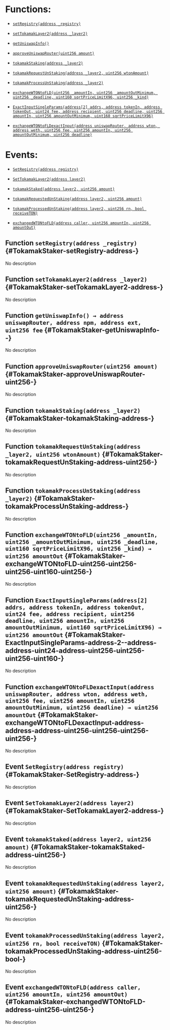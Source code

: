 # Functions:

- [`setRegistry(address _registry)`](#TokamakStaker-setRegistry-address-)

- [`setTokamakLayer2(address _layer2)`](#TokamakStaker-setTokamakLayer2-address-)

- [`getUniswapInfo()`](#TokamakStaker-getUniswapInfo--)

- [`approveUniswapRouter(uint256 amount)`](#TokamakStaker-approveUniswapRouter-uint256-)

- [`tokamakStaking(address _layer2)`](#TokamakStaker-tokamakStaking-address-)

- [`tokamakRequestUnStaking(address _layer2, uint256 wtonAmount)`](#TokamakStaker-tokamakRequestUnStaking-address-uint256-)

- [`tokamakProcessUnStaking(address _layer2)`](#TokamakStaker-tokamakProcessUnStaking-address-)

- [`exchangeWTONtoFLD(uint256 _amountIn, uint256 _amountOutMinimum, uint256 _deadline, uint160 sqrtPriceLimitX96, uint256 _kind)`](#TokamakStaker-exchangeWTONtoFLD-uint256-uint256-uint256-uint160-uint256-)

- [`ExactInputSingleParams(address[2] addrs, address tokenIn, address tokenOut, uint24 fee, address recipient, uint256 deadline, uint256 amountIn, uint256 amountOutMinimum, uint160 sqrtPriceLimitX96)`](#TokamakStaker-ExactInputSingleParams-address-2--address-address-uint24-address-uint256-uint256-uint256-uint160-)

- [`exchangeWTONtoFLDexactInput(address uniswapRouter, address wton, address weth, uint256 fee, uint256 amountIn, uint256 amountOutMinimum, uint256 deadline)`](#TokamakStaker-exchangeWTONtoFLDexactInput-address-address-address-uint256-uint256-uint256-uint256-)

# Events:

- [`SetRegistry(address registry)`](#TokamakStaker-SetRegistry-address-)

- [`SetTokamakLayer2(address layer2)`](#TokamakStaker-SetTokamakLayer2-address-)

- [`tokamakStaked(address layer2, uint256 amount)`](#TokamakStaker-tokamakStaked-address-uint256-)

- [`tokamakRequestedUnStaking(address layer2, uint256 amount)`](#TokamakStaker-tokamakRequestedUnStaking-address-uint256-)

- [`tokamakProcessedUnStaking(address layer2, uint256 rn, bool receiveTON)`](#TokamakStaker-tokamakProcessedUnStaking-address-uint256-bool-)

- [`exchangedWTONtoFLD(address caller, uint256 amountIn, uint256 amountOut)`](#TokamakStaker-exchangedWTONtoFLD-address-uint256-uint256-)

## Function `setRegistry(address _registry)` {#TokamakStaker-setRegistry-address-}

No description

## Function `setTokamakLayer2(address _layer2)` {#TokamakStaker-setTokamakLayer2-address-}

No description

## Function `getUniswapInfo() → address uniswapRouter, address npm, address ext, uint256 fee` {#TokamakStaker-getUniswapInfo--}

No description

## Function `approveUniswapRouter(uint256 amount)` {#TokamakStaker-approveUniswapRouter-uint256-}

No description

## Function `tokamakStaking(address _layer2)` {#TokamakStaker-tokamakStaking-address-}

No description

## Function `tokamakRequestUnStaking(address _layer2, uint256 wtonAmount)` {#TokamakStaker-tokamakRequestUnStaking-address-uint256-}

No description

## Function `tokamakProcessUnStaking(address _layer2)` {#TokamakStaker-tokamakProcessUnStaking-address-}

No description

## Function `exchangeWTONtoFLD(uint256 _amountIn, uint256 _amountOutMinimum, uint256 _deadline, uint160 sqrtPriceLimitX96, uint256 _kind) → uint256 amountOut` {#TokamakStaker-exchangeWTONtoFLD-uint256-uint256-uint256-uint160-uint256-}

No description

## Function `ExactInputSingleParams(address[2] addrs, address tokenIn, address tokenOut, uint24 fee, address recipient, uint256 deadline, uint256 amountIn, uint256 amountOutMinimum, uint160 sqrtPriceLimitX96) → uint256 amountOut` {#TokamakStaker-ExactInputSingleParams-address-2--address-address-uint24-address-uint256-uint256-uint256-uint160-}

No description

## Function `exchangeWTONtoFLDexactInput(address uniswapRouter, address wton, address weth, uint256 fee, uint256 amountIn, uint256 amountOutMinimum, uint256 deadline) → uint256 amountOut` {#TokamakStaker-exchangeWTONtoFLDexactInput-address-address-address-uint256-uint256-uint256-uint256-}

No description

## Event `SetRegistry(address registry)` {#TokamakStaker-SetRegistry-address-}

No description

## Event `SetTokamakLayer2(address layer2)` {#TokamakStaker-SetTokamakLayer2-address-}

No description

## Event `tokamakStaked(address layer2, uint256 amount)` {#TokamakStaker-tokamakStaked-address-uint256-}

No description

## Event `tokamakRequestedUnStaking(address layer2, uint256 amount)` {#TokamakStaker-tokamakRequestedUnStaking-address-uint256-}

No description

## Event `tokamakProcessedUnStaking(address layer2, uint256 rn, bool receiveTON)` {#TokamakStaker-tokamakProcessedUnStaking-address-uint256-bool-}

No description

## Event `exchangedWTONtoFLD(address caller, uint256 amountIn, uint256 amountOut)` {#TokamakStaker-exchangedWTONtoFLD-address-uint256-uint256-}

No description

